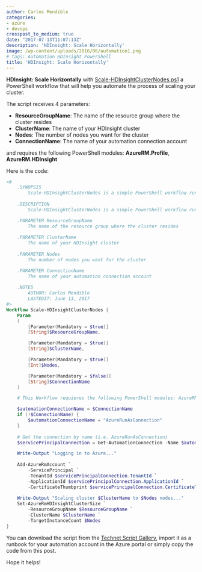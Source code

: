 ```yaml
---
author: Carlos Mendible
categories:
- azure
- devops
crosspost_to_medium: true
date: "2017-07-13T11:07:13Z"
description: 'HDInsight: Scale Horizontally'
image: /wp-content/uploads/2016/06/automation1.png
# tags: Automation HDInsight PowerShell
title: 'HDInsight: Scale Horizontally'
---
```

**HDInsight: Scale Horizontally** with [Scale-HDInsightClusterNodes.ps1](https://gallery.technet.microsoft.com/Scale-your-HDInsight-f57bb4d8) a PowerShell workflow that will help you automate the process of scaling your cluster.

The script receives 4 parameters:

  * **ResourceGroupName**: The name of the resource group where the cluster resides
  * **ClusterName**: The name of your HDInsight cluster
  * **Nodes**: The number of nodes you want for the cluster
  * **ConnectionName**: The name of your automation connection account

and requires the following PowerShell modules: **AzureRM.Profile**, **AzureRM.HDInsight**

Here is the code:

``` powershell
<#
    .SYNOPSIS
        Scale-HDInsightClusterNodes is a simple PowerShell workflow runbook that will help you automate the process of scaling in or out your HDInsight clusters depending on your needs.
    
    .DESCRIPTION
        Scale-HDInsightClusterNodes is a simple PowerShell workflow runbook that will help you automate the process of scaling in or out your HDInsight clusters depending on your needs.

    .PARAMETER ResourceGroupName
        The name of the resource group where the cluster resides
    
    .PARAMETER ClusterName
        The name of your HDInsight cluster
    
    .PARAMETER Nodes
        The number of nodes you want for the cluster

    .PARAMETER ConnectionName
        The name of your automation connection account
   
    .NOTES 
        AUTHOR: Carlos Mendible 
        LASTEDIT: June 13, 2017 
#>
Workflow Scale-HDInsightClusterNodes {
    Param
    (   
        [Parameter(Mandatory = $true)]
        [String]$ResourceGroupName,

        [Parameter(Mandatory = $true)]
        [String]$ClusterName,

        [Parameter(Mandatory = $true)]
        [Int]$Nodes,

        [Parameter(Mandatory = $false)]
        [String]$ConnectionName
    )

    # This Workflow requieres the following PowerShell modules: AzureRM.Profile, AzureRM.HDInsight

    $automationConnectionName = $ConnectionName
    if (!$ConnectionName) {
        $automationConnectionName = "AzureRunAsConnection"
    }
	
    # Get the connection by name (i.e. AzureRunAsConnection)
    $servicePrincipalConnection = Get-AutomationConnection -Name $automationConnectionName         

    Write-Output "Logging in to Azure..."
    
    Add-AzureRmAccount `
        -ServicePrincipal `
        -TenantId $servicePrincipalConnection.TenantId `
        -ApplicationId $servicePrincipalConnection.ApplicationId `
        -CertificateThumbprint $servicePrincipalConnection.CertificateThumbprint
 
    Write-Output "Scaling cluster $ClusterName to $Nodes nodes..."
    Set-AzureRmHDInsightClusterSize `
        -ResourceGroupName $ResourceGroupName `
        -ClusterName $ClusterName `
        -TargetInstanceCount $Nodes
}
```

You can download the script from the <a href="https://gallery.technet.microsoft.com/Scale-your-HDInsight-f57bb4d8" target="_blank">Technet Script Gallery</a>, import it as a runbook for your automation account in the Azure portal or simply copy the code from this post.

Hope it helps!